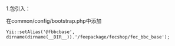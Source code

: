 

1.包引入：

在common/config/bootstrap.php中添加

```
Yii::setAlias('@fbbcbase', dirname(dirname(__DIR__)).'/feepackage/fecshop/fec_bbc_base');
```














